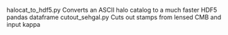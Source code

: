 halocat_to_hdf5.py			Converts an ASCII halo catalog to a much faster HDF5 pandas dataframe
cutout_sehgal.py			Cuts out stamps from lensed CMB and input kappa

